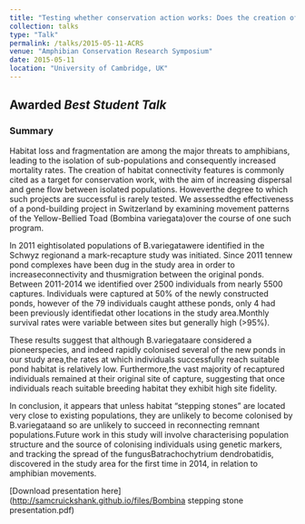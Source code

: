 ```yaml
---
title: "Testing whether conservation action works: Does the creation of stepping-stone ponds increase dispersal?"
collection: talks
type: "Talk"
permalink: /talks/2015-05-11-ACRS
venue: "Amphibian Conservation Research Symposium"
date: 2015-05-11
location: "University of Cambridge, UK"
---
```


## Awarded *Best Student Talk*

### Summary

Habitat loss and fragmentation are among the major threats to amphibians, leading to the isolation of sub-populations and consequently increased mortality rates. The creation of habitat connectivity features is commonly cited as a target for conservation work, with the aim of increasing dispersal and gene flow between isolated populations. Howeverthe degree to which such projects are successful is rarely tested. We assessedthe effectiveness of a pond-building project in Switzerland by examining movement patterns of the Yellow-Bellied Toad (Bombina variegata)over the course of one such program.

In 2011 eightisolated populations of B.variegatawere identified in the Schwyz regionand a mark-recapture study was initiated. Since 2011 tennew pond complexes have been dug in the study area in order to increaseconnectivity and thusmigration between the original ponds. Between 2011-2014 we identified over 2500 individuals from nearly 5500 captures. Individuals were captured at 50% of the newly constructed ponds, however of the 79 individuals caught atthese ponds, only 4 had been previously identifiedat other locations in the study area.Monthly survival rates were variable between sites but generally high (>95%).

These results suggest that although B.variegataare considered a pioneerspecies, and indeed rapidly colonised several of the new ponds in our study area,the rates at which individuals successfully reach suitable pond habitat is relatively low. Furthermore,the vast majority of recaptured individuals remained at their original site of capture, suggesting that once individuals reach suitable breeding habitat they exhibit high site fidelity.

In conclusion, it appears that unless habitat “stepping stones” are located very close to existing populations, they are unlikely to become colonised by B.variegataand so are unlikely to succeed in reconnecting remnant populations.Future work in this study will involve characterising population structure and the source of colonising individuals using genetic markers, and tracking the spread of the fungusBatrachochytrium dendrobatidis, discovered in the study area for the first time in 2014, in relation to amphibian movements.

[Download presentation here](http://samcruickshank.github.io/files/Bombina stepping stone presentation.pdf)